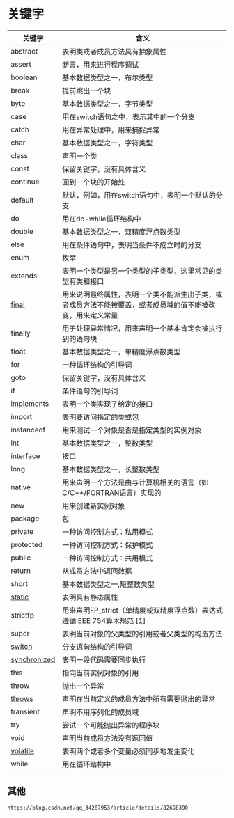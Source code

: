 # 关键字 


关键字 | 含义
---|---
abstract | 表明类或者成员方法具有抽象属性
assert |  断言，用来进行程序调试
boolean | 基本数据类型之一，布尔类型
break | 提前跳出一个块
byte | 基本数据类型之一，字节类型
case | 用在switch语句之中，表示其中的一个分支
catch | 用在异常处理中，用来捕捉异常
char | 基本数据类型之一，字符类型
class | 声明一个类
const | 保留关键字，没有具体含义
continue | 回到一个块的开始处
default | 默认，例如，用在switch语句中，表明一个默认的分支
do | 用在do-while循环结构中
double | 基本数据类型之一，双精度浮点数类型
else | 用在条件语句中，表明当条件不成立时的分支
enum | 枚举
extends | 表明一个类型是另一个类型的子类型，这里常见的类型有类和接口
[final](final.md) | 用来说明最终属性，表明一个类不能派生出子类，或者成员方法不能被覆盖，或者成员域的值不能被改变，用来定义常量
finally | 用于处理异常情况，用来声明一个基本肯定会被执行到的语句块
float | 基本数据类型之一，单精度浮点数类型
for | 一种循环结构的引导词
goto | 保留关键字，没有具体含义
if | 条件语句的引导词
implements | 表明一个类实现了给定的接口
import | 表明要访问指定的类或包
instanceof | 用来测试一个对象是否是指定类型的实例对象
int | 基本数据类型之一，整数类型
interface | 接口
long | 基本数据类型之一，长整数类型
native | 用来声明一个方法是由与计算机相关的语言（如C/C++/FORTRAN语言）实现的
new | 用来创建新实例对象
package | 包
private | 一种访问控制方式：私用模式
protected | 一种访问控制方式：保护模式
public | 一种访问控制方式：共用模式
return | 从成员方法中返回数据
short | 基本数据类型之一,短整数类型
[static](static.md) | 表明具有静态属性
strictfp | 用来声明FP_strict（单精度或双精度浮点数）表达式遵循IEEE 754算术规范 [1] 
super | 表明当前对象的父类型的引用或者父类型的构造方法
[switch](switch.md) | 分支语句结构的引导词
[synchronized](synchronized.md) | 表明一段代码需要同步执行
this | 指向当前实例对象的引用
throw | 抛出一个异常
[throws](throws.md) | 声明在当前定义的成员方法中所有需要抛出的异常
transient | 声明不用序列化的成员域
try | 尝试一个可能抛出异常的程序块
void | 声明当前成员方法没有返回值
[volatile](volatile.md) | 表明两个或者多个变量必须同步地发生变化
while | 用在循环结构中

## 其他
```text
https://blog.csdn.net/qq_34287953/article/details/82698390
```